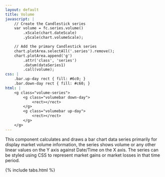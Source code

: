```yaml
---
layout: default
title: Volume
javascript: |
    // Create the Candlestick series
    var volume = fc.series.volume()
        .xScale(chart.dateScale)
        .yScale(chart.volumeScale);

    // Add the primary Candlestick series
    chart.plotArea.selectAll('.series').remove();
    chart.plotArea.append('g')
        .attr('class', 'series')
        .datum(dataSeries1)
        .call(volume);
css: |
    .bar.up-day rect { fill: #6c0; }
    .bar.down-day rect { fill: #c60; }
html: |
    <g class="volume-series">
        <g class="volumebar down-day">
            <rect></rect>
        </g>
        <g class="volumebar up-day">
            <rect></rect>
        </g>
    </g>
---
```


This component calculates and draws a bar chart data series primarily for display market volume information, the series shows volume or any other linear values on the Y axis against Date/Time on the X axis. The series can be styled using CSS to represent market gains or market losses in that time period.

<div id="example_volume" class="chart"> </div>

{% include tabs.html %}

<script type="text/javascript">
	// Mock data generation (mu, sigma, startingPrice, intraDaySteps, filter)
	var chart = createPlotArea('#example_volume', true);

	// Create the Candlestick series
	var volume = fc.series.volume()
		.xScale(chart.dateScale)
		.yScale(chart.volumeScale);

	// Add the primary Candlestick series
	chart.plotArea.selectAll('.series').remove();
	chart.plotArea.append('g')
		.attr('class', 'series')
		.datum(dataSeries1)
		.call(volume);
</script>
